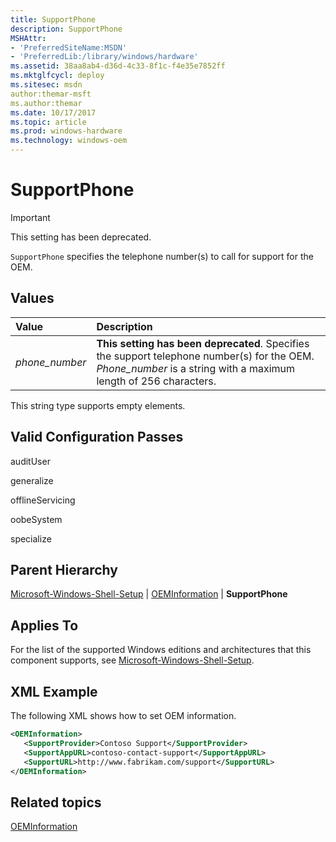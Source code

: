 ```yaml
---
title: SupportPhone
description: SupportPhone
MSHAttr:
- 'PreferredSiteName:MSDN'
- 'PreferredLib:/library/windows/hardware'
ms.assetid: 38aa8ab4-d36d-4c33-8f1c-f4e35e7852ff
ms.mktglfcycl: deploy
ms.sitesec: msdn
author:themar-msft
ms.author:themar
ms.date: 10/17/2017
ms.topic: article
ms.prod: windows-hardware
ms.technology: windows-oem
---
```

# SupportPhone

> [!Important]
> This setting has been deprecated.

`SupportPhone` specifies the telephone number(s) to call for support for the OEM.

## Values

| Value                   | Description                                                                           |
|:------------------------|:--------------------------------------------------------------------------------------|
| *phone_number*          | **This setting has been deprecated**. Specifies the support telephone number(s) for the OEM. *Phone_number* is a string with a maximum length of 256 characters.                                                                          |

This string type supports empty elements.

## Valid Configuration Passes

auditUser

generalize

offlineServicing

oobeSystem

specialize

## Parent Hierarchy

[Microsoft-Windows-Shell-Setup](microsoft-windows-shell-setup.md) | [OEMInformation](microsoft-windows-shell-setup-oeminformation.md) | **SupportPhone**

## Applies To

For the list of the supported Windows editions and architectures that this component supports, see [Microsoft-Windows-Shell-Setup](microsoft-windows-shell-setup.md).

## XML Example

The following XML shows how to set OEM information.

```xml
<OEMInformation>
   <SupportProvider>Contoso Support</SupportProvider>
   <SupportAppURL>contoso-contact-support</SupportAppURL>
   <SupportURL>http://www.fabrikam.com/support</SupportURL>
</OEMInformation>
```

## Related topics

[OEMInformation](microsoft-windows-shell-setup-oeminformation.md)
